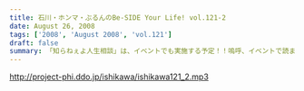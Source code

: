```yaml
---
title: 石川・ホンマ・ぶるんのBe-SIDE Your Life! vol.121-2
date: August 26, 2008
tags: ['2008', 'August 2008', 'vol.121']
draft: false
summary: 「知らねぇよ人生相談」は、イベントでも実施する予定！！嗚呼、イベントで読まれてみたいものだ・・・と思うそこのアナタはこちらのアドレスまで〜〜〜event@be-side.jpNAMAE
---
```


http://project-phi.ddo.jp/ishikawa/ishikawa121_2.mp3